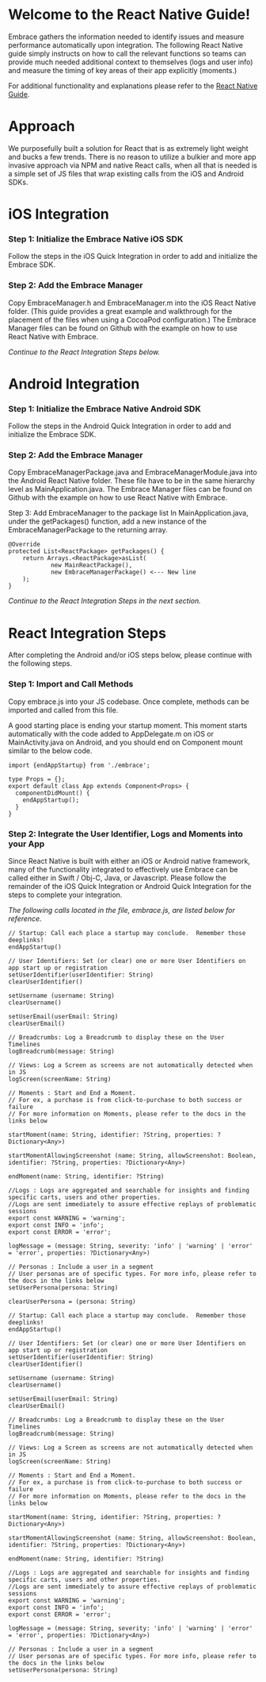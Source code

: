 # Welcome to the React Native Guide!

Embrace gathers the information needed to identify issues and measure performance automatically upon integration. The following React Native guide simply instructs on how to call the relevant functions so teams can provide much needed additional context to themselves (logs and user info) and measure the timing of key areas of their app explicitly (moments.)

For additional functionality and explanations please refer to the [React Native Guide](https://docs.embrace.io/docs/quick-quide).

# Approach
We purposefully built a solution for React that is as extremely light weight and bucks a few trends. There is no reason to utilize a bulkier and more app invasive approach via NPM and native React calls, when all that is needed is a simple set of JS files that wrap existing calls from the iOS and Android SDKs.

# iOS Integration
### Step 1: Initialize the Embrace Native iOS SDK
Follow the steps in the iOS Quick Integration in order to add and initialize the Embrace SDK.

### Step 2: Add the Embrace Manager
Copy EmbraceManager.h and EmbraceManager.m into the iOS React Native folder. (This guide provides a great example and walkthrough for the placement of the files when using a CocoaPod configuration.) The Embrace Manager files can be found on Github with the example on how to use React Native with Embrace.

_Continue to the React Integration Steps below._

# Android Integration
### Step 1: Initialize the Embrace Native Android SDK
Follow the steps in the Android Quick Integration in order to add and initialize the Embrace SDK.

### Step 2: Add the Embrace Manager
Copy EmbraceManagerPackage.java and EmbraceManagerModule.java into the Android React Native folder. These file have to be in the same hierarchy level as MainApplication.java. The Embrace Manager files can be found on Github with the example on how to use React Native with Embrace.

Step 3: Add EmbraceManager to the package list
In MainApplication.java, under the getPackages() function, add a new instance of the EmbraceManagerPackage to the returning array.

```
@Override
protected List<ReactPackage> getPackages() {
    return Arrays.<ReactPackage>asList(
            new MainReactPackage(),
            new EmbraceManagerPackage() <--- New line
    );
}
```

_Continue to the React Integration Steps in the next section._

# React Integration Steps
After completing the Android and/or iOS steps below, please continue with the following steps.

### Step 1: Import and Call Methods
Copy embrace.js into your JS codebase. Once complete, methods can be imported and called from this file.

A good starting place is ending your startup moment. This moment starts automatically with the code added to AppDelegate.m on iOS or MainActivity.java on Android, and you should end on Component mount similar to the below code.

```
import {endAppStartup} from './embrace';

type Props = {};
export default class App extends Component<Props> {
  componentDidMount() {
    endAppStartup();
  }
}
```

### Step 2: Integrate the User Identifier, Logs and Moments into your App
Since React Native is built with either an iOS or Android native framework, many of the functionality integrated to effectively use Embrace can be called either in Swift / Obj-C, Java, or Javascript. Please follow the remainder of the iOS Quick Integration or Android Quick Integration for the steps to complete your integration.

_The following calls located in the file, embrace.js, are listed below for reference._

```
// Startup: Call each place a startup may conclude.  Remember those deeplinks!
endAppStartup()

// User Identifiers: Set (or clear) one or more User Identifiers on app start up or registration
setUserIdentifier(userIdentifier: String)
clearUserIdentifier()

setUsername (username: String) 
clearUsername()

setUserEmail(userEmail: String) 
clearUserEmail()

// Breadcrumbs: Log a Breadcrumb to display these on the User Timelines
logBreadcrumb(message: String)

// Views: Log a Screen as screens are not automatically detected when in JS
logScreen(screenName: String)

// Moments : Start and End a Moment.  
// For ex, a purchase is from click-to-purchase to both success or failure
// For more information on Moments, please refer to the docs in the links below

startMoment(name: String, identifier: ?String, properties: ?Dictionary<Any>) 

startMomentAllowingScreenshot (name: String, allowScreenshot: Boolean, identifier: ?String, properties: ?Dictionary<Any>)

endMoment(name: String, identifier: ?String)

//Logs : Logs are aggregated and searchable for insights and finding specific carts, users and other properties.
//Logs are sent immediately to assure effective replays of problematic sessions
export const WARNING = 'warning';
export const INFO = 'info';
export const ERROR = 'error';

logMessage = (message: String, severity: 'info' | 'warning' | 'error' = 'error', properties: ?Dictionary<Any>)

// Personas : Include a user in a segment
// User personas are of specific types. For more info, please refer to the docs in the links below
setUserPersona(persona: String)

clearUserPersona = (persona: String)

// Startup: Call each place a startup may conclude.  Remember those deeplinks!
endAppStartup()

// User Identifiers: Set (or clear) one or more User Identifiers on app start up or registration
setUserIdentifier(userIdentifier: String)
clearUserIdentifier()

setUsername (username: String) 
clearUsername()

setUserEmail(userEmail: String) 
clearUserEmail()

// Breadcrumbs: Log a Breadcrumb to display these on the User Timelines
logBreadcrumb(message: String)

// Views: Log a Screen as screens are not automatically detected when in JS
logScreen(screenName: String)

// Moments : Start and End a Moment.  
// For ex, a purchase is from click-to-purchase to both success or failure
// For more information on Moments, please refer to the docs in the links below

startMoment(name: String, identifier: ?String, properties: ?Dictionary<Any>) 

startMomentAllowingScreenshot (name: String, allowScreenshot: Boolean, identifier: ?String, properties: ?Dictionary<Any>)

endMoment(name: String, identifier: ?String)

//Logs : Logs are aggregated and searchable for insights and finding specific carts, users and other properties.
//Logs are sent immediately to assure effective replays of problematic sessions
export const WARNING = 'warning';
export const INFO = 'info';
export const ERROR = 'error';

logMessage = (message: String, severity: 'info' | 'warning' | 'error' = 'error', properties: ?Dictionary<Any>)

// Personas : Include a user in a segment
// User personas are of specific types. For more info, please refer to the docs in the links below
setUserPersona(persona: String)
```
